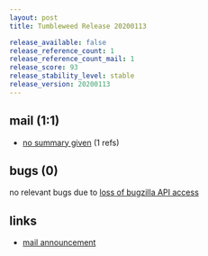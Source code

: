 ```yaml
---
layout: post
title: Tumbleweed Release 20200113

release_available: false
release_reference_count: 1
release_reference_count_mail: 1
release_score: 93
release_stability_level: stable
release_version: 20200113
---
```


## mail (1:1)

- [no summary given](https://github.com/boombatower/tumbleweed-review/issues/10) (1 refs)

## bugs (0)

<!--more-->

no relevant bugs due to [loss of bugzilla API access](https://bugzilla.opensuse.org/show_bug.cgi?id=1157722)



## links

- [mail announcement](https://github.com/boombatower/tumbleweed-review/issues/10)
